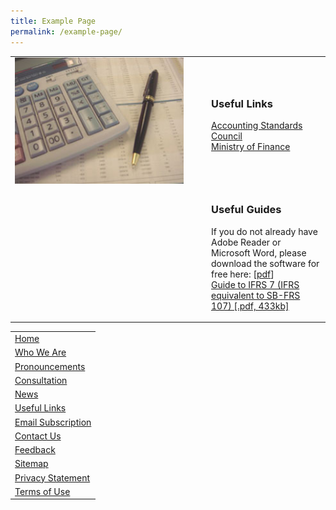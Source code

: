 ```yaml
---
title: Example Page
permalink: /example-page/
---
```

<table>
	<tr>
				<td style="width:300px;">
			<img src="/images/Images/Default%20Source/Useful%20Links/img-fr.jpg" alt="img-fr" style="height:202px; width:270px;">
		</td>
		<td>
			<h3>Useful Links </h3>
			<p>
			<a href="http://www.asc.gov.sg/">
				Accounting Standards Council
			</a><br>
			<a href="http://www.mof.gov.sg/">
				Ministry of Finance</a>
			</p>
		</td>
	</tr>
	<tr>
		<td></td>
		<td>
			<h3>Useful Guides</h3>
			<p>If you do not already have Adobe Reader or Microsoft Word, please download the software for free here: [<a href="http://www.adobe.com/products/acrobat/readstep2.html">pdf</a>]<br>
				<a href="/files/Docs/Default%20Source/Useful%20Links/ifrs7forcorporates.pdf">Guide to IFRS 7 (IFRS equivalent to SB-FRS 107) [.pdf, 433kb]</a></p>
		</td>
	</tr>
</table>


||
|---|
| [Home](/) |
| [Who We Are](/who-we-are) |
| [Pronouncements]() |
| [Consultation]() |
| [News]() |
| [Useful Links]() |
| [Email Subscription]() |
| [Contact Us]() |
| [Feedback]() |
| [Sitemap](/sitemap) |
| [Privacy Statement](/privacy) |
| [Terms of Use](/terms-of-use) |